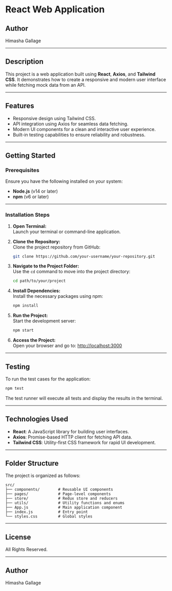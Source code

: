 
# **React Web Application**

## **Author**  
Himasha Gallage  

---

## **Description**  
This project is a web application built using **React**, **Axios**, and **Tailwind CSS**. It demonstrates how to create a responsive and modern user interface while fetching mock data from an API.

---

## **Features**  
- Responsive design using Tailwind CSS.  
- API integration using Axios for seamless data fetching.  
- Modern UI components for a clean and interactive user experience.  
- Built-in testing capabilities to ensure reliability and robustness.  

---

## **Getting Started**

### **Prerequisites**  
Ensure you have the following installed on your system:  
- **Node.js** (v14 or later)  
- **npm** (v6 or later)  

---

### **Installation Steps**  

1. **Open Terminal:**  
   Launch your terminal or command-line application.

2. **Clone the Repository:**  
   Clone the project repository from GitHub:
   ```bash
   git clone https://github.com/your-username/your-repository.git
   ```

3. **Navigate to the Project Folder:**  
   Use the `cd` command to move into the project directory:
   ```bash
   cd path/to/your/project
   ```

4. **Install Dependencies:**  
   Install the necessary packages using npm:
   ```bash
   npm install
   ```

5. **Run the Project:**  
   Start the development server:
   ```bash
   npm start
   ```

6. **Access the Project:**  
   Open your browser and go to:
   [http://localhost:3000](http://localhost:3000)

---

## **Testing**  

To run the test cases for the application:  
```bash
npm test
```  
The test runner will execute all tests and display the results in the terminal.

---

## **Technologies Used**  
- **React**: A JavaScript library for building user interfaces.  
- **Axios**: Promise-based HTTP client for fetching API data.  
- **Tailwind CSS**: Utility-first CSS framework for rapid UI development.

---

## **Folder Structure**  
The project is organized as follows:  
```plaintext
src/
├── components/        # Reusable UI components
├── pages/             # Page-level components
├── store/             # Redux store and reducers
├── utils/             # Utility functions and enums
├── App.js             # Main application component
├── index.js           # Entry point
└── styles.css         # Global styles
```

---

## **License**  
All Rights Reserved.

---

## **Author**  
Himasha Gallage  

